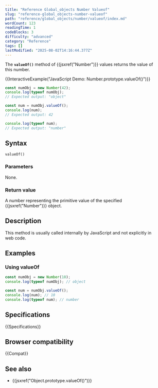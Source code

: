 ```yaml
---
title: "Reference Global_objects Number Valueof"
slug: "reference-global_objects-number-valueof"
path: "reference/global_objects/number/valueof/index.md"
wordCount: 123
readingTime: 1
codeBlocks: 3
difficulty: "advanced"
category: "Reference"
tags: []
lastModified: "2025-08-02T14:16:44.377Z"
---
```



The **`valueOf()`** method of {{jsxref("Number")}} values returns the value of this number.

{{InteractiveExample("JavaScript Demo: Number.prototype.valueOf()")}}

```js interactive-example
const numObj = new Number(42);
console.log(typeof numObj);
// Expected output: "object"

const num = numObj.valueOf();
console.log(num);
// Expected output: 42

console.log(typeof num);
// Expected output: "number"
```

## Syntax

```js-nolint
valueOf()
```

### Parameters

None.

### Return value

A number representing the primitive value of the specified {{jsxref("Number")}} object.

## Description

This method is usually called internally by JavaScript and not explicitly in web code.

## Examples

### Using valueOf

```js
const numObj = new Number(10);
console.log(typeof numObj); // object

const num = numObj.valueOf();
console.log(num); // 10
console.log(typeof num); // number
```

## Specifications

{{Specifications}}

## Browser compatibility

{{Compat}}

## See also

- {{jsxref("Object.prototype.valueOf()")}}

